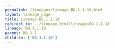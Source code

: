 ```yaml
---
permalink: /lineages/lineage_BQ.1.1.18.html
layout: lineage_page
title: Lineage BQ.1.1.18
redirect_to: ../lineage.html?lineage=BQ.1.1.18
lineage: BQ.1.1.18
parent: BQ.1.1
children: ['BQ.1.1.18']
---
```

